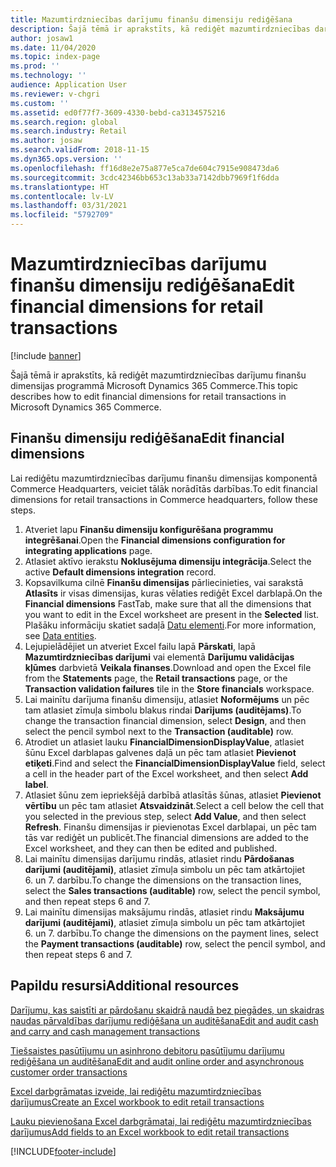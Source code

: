 ```yaml
---
title: Mazumtirdzniecības darījumu finanšu dimensiju rediģēšana
description: Šajā tēmā ir aprakstīts, kā rediģēt mazumtirdzniecības darījumu finanšu dimensijas programmā Microsoft Dynamics 365 Commerce.
author: josaw1
ms.date: 11/04/2020
ms.topic: index-page
ms.prod: ''
ms.technology: ''
audience: Application User
ms.reviewer: v-chgri
ms.custom: ''
ms.assetid: ed0f77f7-3609-4330-bebd-ca3134575216
ms.search.region: global
ms.search.industry: Retail
ms.author: josaw
ms.search.validFrom: 2018-11-15
ms.dyn365.ops.version: ''
ms.openlocfilehash: ff16d8e2e75a877e5ca7de604c7915e908473da6
ms.sourcegitcommit: 3cdc42346bb653c13ab33a7142dbb7969f1f6dda
ms.translationtype: HT
ms.contentlocale: lv-LV
ms.lasthandoff: 03/31/2021
ms.locfileid: "5792709"
---
```

# <a name="edit-financial-dimensions-for-retail-transactions"></a><span data-ttu-id="9a5e2-103">Mazumtirdzniecības darījumu finanšu dimensiju rediģēšana</span><span class="sxs-lookup"><span data-stu-id="9a5e2-103">Edit financial dimensions for retail transactions</span></span>

[!include [banner](../includes/banner.md)]

<span data-ttu-id="9a5e2-104">Šajā tēmā ir aprakstīts, kā rediģēt mazumtirdzniecības darījumu finanšu dimensijas programmā Microsoft Dynamics 365 Commerce.</span><span class="sxs-lookup"><span data-stu-id="9a5e2-104">This topic describes how to edit financial dimensions for retail transactions in Microsoft Dynamics 365 Commerce.</span></span>

## <a name="edit-financial-dimensions"></a><span data-ttu-id="9a5e2-105">Finanšu dimensiju rediģēšana</span><span class="sxs-lookup"><span data-stu-id="9a5e2-105">Edit financial dimensions</span></span>

<span data-ttu-id="9a5e2-106">Lai rediģētu mazumtirdzniecības darījumu finanšu dimensijas komponentā Commerce Headquarters, veiciet tālāk norādītās darbības.</span><span class="sxs-lookup"><span data-stu-id="9a5e2-106">To edit financial dimensions for retail transactions in Commerce headquarters, follow these steps.</span></span>

1. <span data-ttu-id="9a5e2-107">Atveriet lapu **Finanšu dimensiju konfigurēšana programmu integrēšanai**.</span><span class="sxs-lookup"><span data-stu-id="9a5e2-107">Open the **Financial dimensions configuration for integrating applications** page.</span></span>
1. <span data-ttu-id="9a5e2-108">Atlasiet aktīvo ierakstu **Noklusējuma dimensiju integrācija**.</span><span class="sxs-lookup"><span data-stu-id="9a5e2-108">Select the active **Default dimensions integration** record.</span></span>
1. <span data-ttu-id="9a5e2-109">Kopsavilkuma cilnē **Finanšu dimensijas** pārliecinieties, vai sarakstā **Atlasīts** ir visas dimensijas, kuras vēlaties rediģēt Excel darblapā.</span><span class="sxs-lookup"><span data-stu-id="9a5e2-109">On the **Financial dimensions** FastTab, make sure that all the dimensions that you want to edit in the Excel worksheet are present in the **Selected** list.</span></span> <span data-ttu-id="9a5e2-110">Plašāku informāciju skatiet sadaļā [Datu elementi](https://docs.microsoft.com/dynamics365/fin-ops-core/dev-itpro/financial/financial-dimension-configuration-integration#data-entities).</span><span class="sxs-lookup"><span data-stu-id="9a5e2-110">For more information, see [Data entities](https://docs.microsoft.com/dynamics365/fin-ops-core/dev-itpro/financial/financial-dimension-configuration-integration#data-entities).</span></span>
1. <span data-ttu-id="9a5e2-111">Lejupielādējiet un atveriet Excel failu lapā **Pārskati**, lapā **Mazumtirdzniecības darījumi** vai elementā **Darījumu validācijas kļūmes** darbvietā **Veikala finanses**.</span><span class="sxs-lookup"><span data-stu-id="9a5e2-111">Download and open the Excel file from the **Statements** page, the **Retail transactions** page, or the **Transaction validation failures** tile in the **Store financials** workspace.</span></span>
1. <span data-ttu-id="9a5e2-112">Lai mainītu darījuma finanšu dimensiju, atlasiet **Noformējums** un pēc tam atlasiet zīmuļa simbolu blakus rindai **Darījums (auditējams)**.</span><span class="sxs-lookup"><span data-stu-id="9a5e2-112">To change the transaction financial dimension, select **Design**, and then select the pencil symbol next to the **Transaction (auditable)** row.</span></span>
1. <span data-ttu-id="9a5e2-113">Atrodiet un atlasiet lauku **FinancialDimensionDisplayValue**, atlasiet šūnu Excel darblapas galvenes daļā un pēc tam atlasiet **Pievienot etiķeti**.</span><span class="sxs-lookup"><span data-stu-id="9a5e2-113">Find and select the **FinancialDimensionDisplayValue** field, select a cell in the header part of the Excel worksheet, and then select **Add label**.</span></span>
1. <span data-ttu-id="9a5e2-114">Atlasiet šūnu zem iepriekšējā darbībā atlasītās šūnas, atlasiet **Pievienot vērtību** un pēc tam atlasiet **Atsvaidzināt**.</span><span class="sxs-lookup"><span data-stu-id="9a5e2-114">Select a cell below the cell that you selected in the previous step, select **Add Value**, and then select **Refresh**.</span></span> <span data-ttu-id="9a5e2-115">Finanšu dimensijas ir pievienotas Excel darblapai, un pēc tam tās var rediģēt un publicēt.</span><span class="sxs-lookup"><span data-stu-id="9a5e2-115">The financial dimensions are added to the Excel worksheet, and they can then be edited and published.</span></span>
1. <span data-ttu-id="9a5e2-116">Lai mainītu dimensijas darījumu rindās, atlasiet rindu **Pārdošanas darījumi (auditējami)**, atlasiet zīmuļa simbolu un pēc tam atkārtojiet 6. un 7. darbību.</span><span class="sxs-lookup"><span data-stu-id="9a5e2-116">To change the dimensions on the transaction lines, select the **Sales transactions (auditable)** row, select the pencil symbol, and then repeat steps 6 and 7.</span></span>
1. <span data-ttu-id="9a5e2-117">Lai mainītu dimensijas maksājumu rindās, atlasiet rindu **Maksājumu darījumi (auditējami)**, atlasiet zīmuļa simbolu un pēc tam atkārtojiet 6. un 7. darbību.</span><span class="sxs-lookup"><span data-stu-id="9a5e2-117">To change the dimensions on the payment lines, select the **Payment transactions (auditable)** row, select the pencil symbol, and then repeat steps 6 and 7.</span></span>

## <a name="additional-resources"></a><span data-ttu-id="9a5e2-118">Papildu resursi</span><span class="sxs-lookup"><span data-stu-id="9a5e2-118">Additional resources</span></span>

[<span data-ttu-id="9a5e2-119">Darījumu, kas saistīti ar pārdošanu skaidrā naudā bez piegādes, un skaidras naudas pārvaldības darījumu rediģēšana un auditēšana</span><span class="sxs-lookup"><span data-stu-id="9a5e2-119">Edit and audit cash and carry and cash management transactions</span></span>](edit-cash-trans.md)

[<span data-ttu-id="9a5e2-120">Tiešsaistes pasūtījumu un asinhrono debitoru pasūtījumu darījumu rediģēšana un auditēšana</span><span class="sxs-lookup"><span data-stu-id="9a5e2-120">Edit and audit online order and asynchronous customer order transactions</span></span>](edit-order-trans.md)

[<span data-ttu-id="9a5e2-121">Excel darbgrāmatas izveide, lai rediģētu mazumtirdzniecības darījumus</span><span class="sxs-lookup"><span data-stu-id="9a5e2-121">Create an Excel workbook to edit retail transactions</span></span>](create-excel-edit.md)

[<span data-ttu-id="9a5e2-122">Lauku pievienošana Excel darbgrāmatai, lai rediģētu mazumtirdzniecības darījumus</span><span class="sxs-lookup"><span data-stu-id="9a5e2-122">Add fields to an Excel workbook to edit retail transactions</span></span>](add-fields-excel.md)


[!INCLUDE[footer-include](../includes/footer-banner.md)]